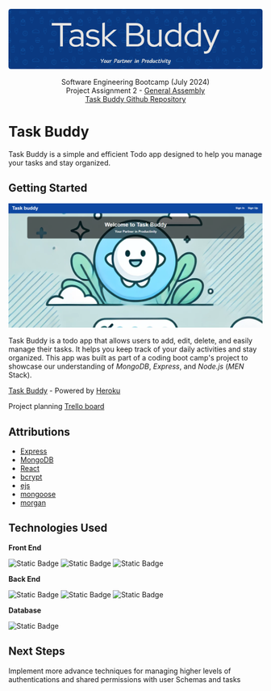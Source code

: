 <div align="center">

![blue banner for ](./public/resources/Task_Buddy_readme_banner.png)

Software Engineering Bootcamp (July 2024)<br>
Project Assignment 2 - [General Assembly](https://generalassemb.ly/)<br>
[Task Buddy Github Repository](https://github.com/JPham4801/todo-app/)
</div>

# Task Buddy

Task Buddy is a simple and efficient Todo app designed to help you manage your tasks and stay organized.


## Getting Started

<div align="center"><img alt="image of Task Buddy's home page" src="./public/resources/Task_buddy_landing_page.png"></div>

Task Buddy is a todo app that allows users to add, edit, delete, and easily manage their tasks. It helps you keep track of your daily activities and stay organized. This app was built as part of a coding boot camp's project to showcase our understanding of *MongoDB*, *Express*, and *Node.js* (*MEN* Stack). 

[Task Buddy](https://jpham4801-todo-app-9766fd1c2fc4.herokuapp.com/) - Powered by [Heroku](https://id.heroku.com/)

Project planning [Trello board](https://trello.com/invite/b/669a38c43fa77c9ff1e98baa/ATTI0f042b034a2a23214e6eea085f030a824FB22E13/project-management)

## Attributions 

- [Express](https://expressjs.com/)
- [MongoDB](https://www.mongodb.com/)
- [React](https://reactjs.org/)
- [bcrypt](https://www.npmjs.com/package/bcrypt)
- [ejs](https://ejs.co/)
- [mongoose](https://mongoosejs.com/)
- [morgan](https://www.npmjs.com/package/morgan)

## Technologies Used

**Front End**

![Static Badge](https://img.shields.io/badge/JAVASCRIPT-yellow?style=for-the-badge&logo=javascript&logoColor=white&labelColor=black)
![Static Badge](https://img.shields.io/badge/HTML-green?style=for-the-badge&logo=HTML5&logoColor=white&labelColor=black)
![Static Badge](https://img.shields.io/badge/CSS-blue?style=for-the-badge&logo=CSS3&logoColor=white&labelColor=black)

**Back End**

![Static Badge](https://img.shields.io/badge/MongoDB-4EA94B?style=for-the-badge&logo=mongodb&logoColor=white)
![Static Badge](https://img.shields.io/badge/Express.js-404D59?style=for-the-badge)
![Static Badge](https://img.shields.io/badge/Node.js-43853D?style=for-the-badge&logo=node.js&logoColor=white)



**Database**

![Static Badge](https://img.shields.io/badge/Heroku-430098?style=for-the-badge&logo=heroku&logoColor=white)

## Next Steps

Implement more advance techniques for managing higher levels of authentications and shared permissions with user Schemas and tasks
